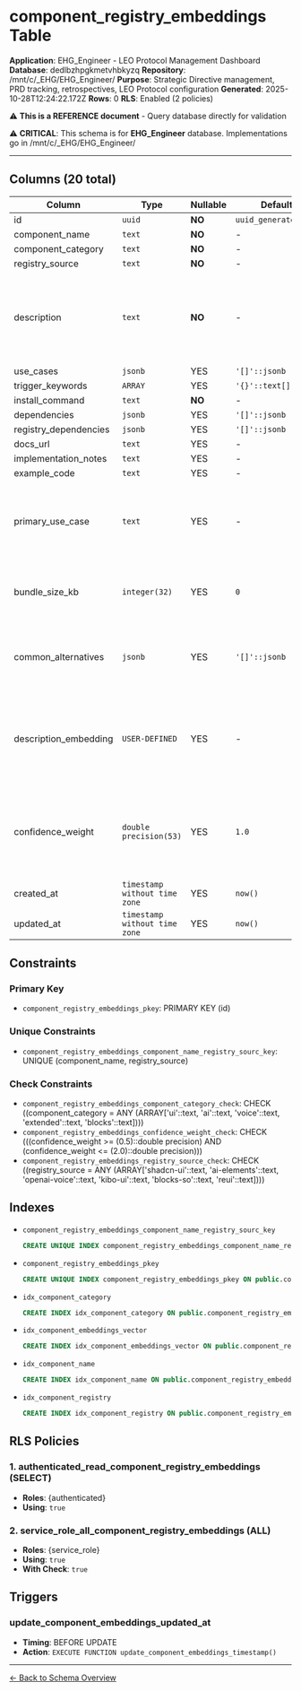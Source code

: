 # component_registry_embeddings Table

**Application**: EHG_Engineer - LEO Protocol Management Dashboard
**Database**: dedlbzhpgkmetvhbkyzq
**Repository**: /mnt/c/_EHG/EHG_Engineer/
**Purpose**: Strategic Directive management, PRD tracking, retrospectives, LEO Protocol configuration
**Generated**: 2025-10-28T12:24:22.172Z
**Rows**: 0
**RLS**: Enabled (2 policies)

⚠️ **This is a REFERENCE document** - Query database directly for validation

⚠️ **CRITICAL**: This schema is for **EHG_Engineer** database. Implementations go in /mnt/c/_EHG/EHG_Engineer/

---

## Columns (20 total)

| Column | Type | Nullable | Default | Description |
|--------|------|----------|---------|-------------|
| id | `uuid` | **NO** | `uuid_generate_v4()` | - |
| component_name | `text` | **NO** | - | - |
| component_category | `text` | **NO** | - | - |
| registry_source | `text` | **NO** | - | - |
| description | `text` | **NO** | - | Human-readable description used for semantic matching and explanation generation |
| use_cases | `jsonb` | YES | `'[]'::jsonb` | - |
| trigger_keywords | `ARRAY` | YES | `'{}'::text[]` | - |
| install_command | `text` | **NO** | - | - |
| dependencies | `jsonb` | YES | `'[]'::jsonb` | - |
| registry_dependencies | `jsonb` | YES | `'[]'::jsonb` | - |
| docs_url | `text` | YES | - | - |
| implementation_notes | `text` | YES | - | - |
| example_code | `text` | YES | - | - |
| primary_use_case | `text` | YES | - | Main use case for explainability (shown in "Why recommended" reasoning) |
| bundle_size_kb | `integer(32)` | YES | `0` | Approximate bundle size impact (used for warning generation) |
| common_alternatives | `jsonb` | YES | `'[]'::jsonb` | Alternative components with tradeoffs (e.g., lighter/heavier versions) |
| description_embedding | `USER-DEFINED` | YES | - | OpenAI text-embedding-3-small (1536 dimensions) for semantic similarity search via pgvector |
| confidence_weight | `double precision(53)` | YES | `1.0` | Popularity multiplier (1.0 = neutral, >1.0 = boost popular components, <1.0 = less popular) |
| created_at | `timestamp without time zone` | YES | `now()` | - |
| updated_at | `timestamp without time zone` | YES | `now()` | - |

## Constraints

### Primary Key
- `component_registry_embeddings_pkey`: PRIMARY KEY (id)

### Unique Constraints
- `component_registry_embeddings_component_name_registry_sourc_key`: UNIQUE (component_name, registry_source)

### Check Constraints
- `component_registry_embeddings_component_category_check`: CHECK ((component_category = ANY (ARRAY['ui'::text, 'ai'::text, 'voice'::text, 'extended'::text, 'blocks'::text])))
- `component_registry_embeddings_confidence_weight_check`: CHECK (((confidence_weight >= (0.5)::double precision) AND (confidence_weight <= (2.0)::double precision)))
- `component_registry_embeddings_registry_source_check`: CHECK ((registry_source = ANY (ARRAY['shadcn-ui'::text, 'ai-elements'::text, 'openai-voice'::text, 'kibo-ui'::text, 'blocks-so'::text, 'reui'::text])))

## Indexes

- `component_registry_embeddings_component_name_registry_sourc_key`
  ```sql
  CREATE UNIQUE INDEX component_registry_embeddings_component_name_registry_sourc_key ON public.component_registry_embeddings USING btree (component_name, registry_source)
  ```
- `component_registry_embeddings_pkey`
  ```sql
  CREATE UNIQUE INDEX component_registry_embeddings_pkey ON public.component_registry_embeddings USING btree (id)
  ```
- `idx_component_category`
  ```sql
  CREATE INDEX idx_component_category ON public.component_registry_embeddings USING btree (component_category)
  ```
- `idx_component_embeddings_vector`
  ```sql
  CREATE INDEX idx_component_embeddings_vector ON public.component_registry_embeddings USING ivfflat (description_embedding vector_cosine_ops) WITH (lists='10')
  ```
- `idx_component_name`
  ```sql
  CREATE INDEX idx_component_name ON public.component_registry_embeddings USING btree (component_name)
  ```
- `idx_component_registry`
  ```sql
  CREATE INDEX idx_component_registry ON public.component_registry_embeddings USING btree (registry_source)
  ```

## RLS Policies

### 1. authenticated_read_component_registry_embeddings (SELECT)

- **Roles**: {authenticated}
- **Using**: `true`

### 2. service_role_all_component_registry_embeddings (ALL)

- **Roles**: {service_role}
- **Using**: `true`
- **With Check**: `true`

## Triggers

### update_component_embeddings_updated_at

- **Timing**: BEFORE UPDATE
- **Action**: `EXECUTE FUNCTION update_component_embeddings_timestamp()`

---

[← Back to Schema Overview](../database-schema-overview.md)
